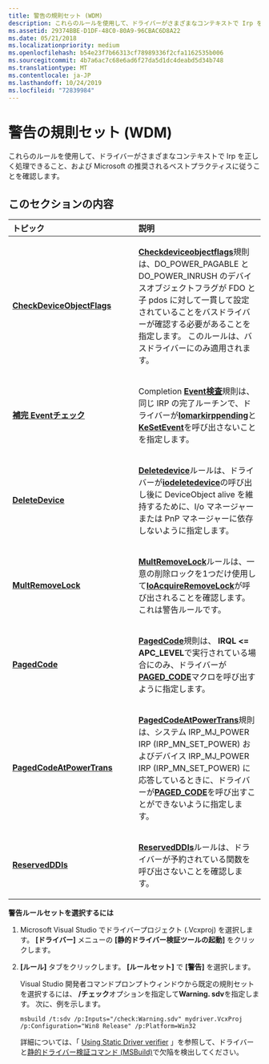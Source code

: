 ```yaml
---
title: 警告の規則セット (WDM)
description: これらのルールを使用して、ドライバーがさまざまなコンテキストで Irp を正しく処理できること、および Microsoft の推奨されるベストプラクティスに従うことを確認します。
ms.assetid: 29374BBE-D1DF-48C0-80A9-96CBAC6D8A22
ms.date: 05/21/2018
ms.localizationpriority: medium
ms.openlocfilehash: b54e23f7b66313cf78989336f2cfa1162535b006
ms.sourcegitcommit: 4b7a6ac7c68e6ad6f27da5d1dc4deabd5d34b748
ms.translationtype: MT
ms.contentlocale: ja-JP
ms.lasthandoff: 10/24/2019
ms.locfileid: "72839984"
---
```

# <a name="warning-rule-set-wdm"></a>警告の規則セット (WDM)


これらのルールを使用して、ドライバーがさまざまなコンテキストで Irp を正しく処理できること、および Microsoft の推奨されるベストプラクティスに従うことを確認します。

## <a name="in-this-section"></a>このセクションの内容


<table>
<colgroup>
<col width="50%" />
<col width="50%" />
</colgroup>
<thead>
<tr class="header">
<th align="left">トピック</th>
<th align="left">説明</th>
</tr>
</thead>
<tbody>
<tr class="odd">
<td align="left"><p><a href="wdm-checkdeviceobjectflags.md" data-raw-source="[&lt;strong&gt;CheckDeviceObjectFlags&lt;/strong&gt;](wdm-checkdeviceobjectflags.md)"><strong>CheckDeviceObjectFlags</strong></a></p></td>
<td align="left"><p><a href="wdm-checkdeviceobjectflags.md" data-raw-source="[&lt;strong&gt;CheckDeviceObjectFlags&lt;/strong&gt;](wdm-checkdeviceobjectflags.md)"><strong>Checkdeviceobjectflags</strong></a>規則は、DO_POWER_PAGABLE と DO_POWER_INRUSH のデバイスオブジェクトフラグが FDO と子 pdos に対して一貫して設定されていることをバスドライバーが確認する必要があることを指定します。 このルールは、バスドライバーにのみ適用されます。</p></td>
</tr>
<tr class="even">
<td align="left"><p><a href="wdm-completioneventchecking.md" data-raw-source="[&lt;strong&gt;CompletionEventChecking&lt;/strong&gt;](wdm-completioneventchecking.md)"><strong>補完 Eventチェック</strong></a></p></td>
<td align="left"><p>Completion <a href="wdm-completioneventchecking.md" data-raw-source="[&lt;strong&gt;CompletionEventChecking&lt;/strong&gt;](wdm-completioneventchecking.md)"><strong>Event検査</strong></a>規則は、同じ IRP の完了ルーチンで、ドライバーが<a href="https://docs.microsoft.com/windows-hardware/drivers/ddi/wdm/nf-wdm-iomarkirppending" data-raw-source="[&lt;strong&gt;IoMarkIrpPending&lt;/strong&gt;](https://docs.microsoft.com/windows-hardware/drivers/ddi/wdm/nf-wdm-iomarkirppending)"><strong>Iomarkirppending</strong></a>と<a href="https://docs.microsoft.com/windows-hardware/drivers/ddi/wdm/nf-wdm-kesetevent" data-raw-source="[&lt;strong&gt;KeSetEvent&lt;/strong&gt;](https://docs.microsoft.com/windows-hardware/drivers/ddi/wdm/nf-wdm-kesetevent)"><strong>KeSetEvent</strong></a>を呼び出さないことを指定します。</p></td>
</tr>
<tr class="odd">
<td align="left"><p><a href="wdm-deletedevice.md" data-raw-source="[&lt;strong&gt;DeleteDevice&lt;/strong&gt;](wdm-deletedevice.md)"><strong>DeleteDevice</strong></a></p></td>
<td align="left"><p><a href="wdm-deletedevice.md" data-raw-source="[&lt;strong&gt;DeleteDevice&lt;/strong&gt;](wdm-deletedevice.md)"><strong>Deletedevice</strong></a>ルールは、ドライバーが<a href="https://docs.microsoft.com/windows-hardware/drivers/ddi/wdm/nf-wdm-iodeletedevice" data-raw-source="[&lt;strong&gt;IoDeleteDevice&lt;/strong&gt;](https://docs.microsoft.com/windows-hardware/drivers/ddi/wdm/nf-wdm-iodeletedevice)"><strong>iodeletedevice</strong></a>の呼び出し後に DeviceObject alive を維持するために、I/o マネージャーまたは PnP マネージャーに依存しないように指定します。</p></td>
</tr>
<tr class="even">
<td align="left"><p><a href="wdm-multremovelock.md" data-raw-source="[&lt;strong&gt;MultRemoveLock&lt;/strong&gt;](wdm-multremovelock.md)"><strong>MultRemoveLock</strong></a></p></td>
<td align="left"><p><a href="wdm-multremovelock.md" data-raw-source="[&lt;strong&gt;MultRemoveLock&lt;/strong&gt;](wdm-multremovelock.md)"><strong>MultRemoveLock</strong></a>ルールは、一意の削除ロックを1つだけ使用して<a href="https://docs.microsoft.com/windows-hardware/drivers/ddi/wdm/nf-wdm-ioacquireremovelock" data-raw-source="[&lt;strong&gt;IoAcquireRemoveLock&lt;/strong&gt;](https://docs.microsoft.com/windows-hardware/drivers/ddi/wdm/nf-wdm-ioacquireremovelock)"><strong>IoAcquireRemoveLock</strong></a>が呼び出されることを確認します。 これは警告ルールです。</p></td>
</tr>
<tr class="odd">
<td align="left"><p><a href="wdm-pagedcode.md" data-raw-source="[&lt;strong&gt;PagedCode&lt;/strong&gt;](wdm-pagedcode.md)"><strong>PagedCode</strong></a></p></td>
<td align="left"><p><a href="wdm-pagedcode.md" data-raw-source="[&lt;strong&gt;PagedCode&lt;/strong&gt;](wdm-pagedcode.md)"><strong>PagedCode</strong></a>規則は、 <strong>IRQL &lt;= APC_LEVEL</strong>で実行されている場合にのみ、ドライバーが<a href="https://docs.microsoft.com/windows-hardware/drivers/kernel/mm-bad-pointer" data-raw-source="[&lt;strong&gt;PAGED_CODE&lt;/strong&gt;](https://docs.microsoft.com/windows-hardware/drivers/kernel/mm-bad-pointer)"><strong>PAGED_CODE</strong></a>マクロを呼び出すように指定します。</p></td>
</tr>
<tr class="even">
<td align="left"><p><a href="wdm-pagedcodeatpowertrans.md" data-raw-source="[&lt;strong&gt;PagedCodeAtPowerTrans&lt;/strong&gt;](wdm-pagedcodeatpowertrans.md)"><strong>PagedCodeAtPowerTrans</strong></a></p></td>
<td align="left"><p><a href="wdm-pagedcodeatpowertrans.md" data-raw-source="[&lt;strong&gt;PagedCodeAtPowerTrans&lt;/strong&gt;](wdm-pagedcodeatpowertrans.md)"><strong>PagedCodeAtPowerTrans</strong></a>規則は、システム IRP_MJ_POWER IRP (IRP_MN_SET_POWER) およびデバイス IRP_MJ_POWER IRP (IRP_MN_SET_POWER) に応答しているときに、ドライバーが<a href="https://docs.microsoft.com/windows-hardware/drivers/kernel/mm-bad-pointer" data-raw-source="[&lt;strong&gt;PAGED_CODE&lt;/strong&gt;](https://docs.microsoft.com/windows-hardware/drivers/kernel/mm-bad-pointer)"><strong>PAGED_CODE</strong></a>を呼び出すことができないように指定します。</p></td>
</tr>
<tr class="odd">
<td align="left"><p><a href="wdm-reservedddis.md" data-raw-source="[&lt;strong&gt;ReservedDDIs&lt;/strong&gt;](wdm-reservedddis.md)"><strong>ReservedDDIs</strong></a></p></td>
<td align="left"><p><a href="wdm-reservedddis.md" data-raw-source="[&lt;strong&gt;ReservedDDIs&lt;/strong&gt;](wdm-reservedddis.md)"><strong>ReservedDDIs</strong></a>ルールは、ドライバーが予約されている関数を呼び出さないことを確認します。</p></td>
</tr>
</tbody>
</table>

 

**警告ルールセットを選択するには**

1.  Microsoft Visual Studio でドライバープロジェクト (.Vcxproj) を選択します。 **[ドライバー]** メニューの **[静的ドライバー検証ツールの起動]** をクリックします。

2.  **[ルール]** タブをクリックします。 **[ルールセット]** で **[警告]** を選択します。

    Visual Studio 開発者コマンドプロンプトウィンドウから既定の規則セットを選択するには、 **/チェック**オプションを指定して**Warning. sdv**を指定します。 次に、例を示します。

    ```
    msbuild /t:sdv /p:Inputs="/check:Warning.sdv" mydriver.VcxProj /p:Configuration="Win8 Release" /p:Platform=Win32
    ```

    詳細については、「 [Using Static Driver verifier](https://docs.microsoft.com/windows-hardware/drivers/devtest/using-static-driver-verifier-to-find-defects-in-drivers) 」を参照して、ドライバーと[静的ドライバー検証コマンド (MSBuild)](https://docs.microsoft.com/windows-hardware/drivers/devtest/-static-driver-verifier-commands--msbuild-)で欠陥を検出してください。

 

 





